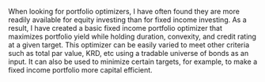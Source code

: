 When looking for portfolio optimizers, I have often found they are more readily available for equity investing than for fixed income investing. As a result, I have created a basic fixed income portfolio optimizer that maximizes portfolio yield while holding duration, convexity, and credit rating at a given target. This optimizer can be easily varied to meet other criteria such as total par value, KRD, etc using a tradable universe of bonds as an input. It can also be used to minimize certain targets, for example, to make a fixed income portfolio more capital efficient.
